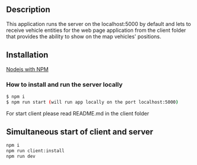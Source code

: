 ## Description
This application runs the server on the localhost:5000 by default and lets to receive vehicle entities for the web page application from the client folder that provides the ability to show on the map vehicles' positions.

## Installation
[Nodejs with NPM](https://nodejs.org/en/)

### How to install and run the server locally
```bash
$ npm i
$ npm run start (will run app locally on the port localhost:5000)
```
For start client please read README.md in the client folder

## Simultaneous start of client and server
```bash
npm i
npm run client:install
npm run dev
```
